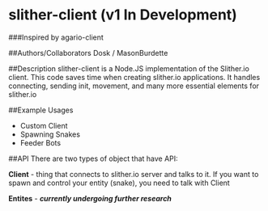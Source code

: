 # slither-client (v1 In Development)
###Inspired by agario-client





##Authors/Collaborators
Dosk / MasonBurdette

##Description
slither-client is a Node.JS implementation of the Slither.io client.  This code saves time when creating slither.io applications. It handles connecting, sending init, movement, and many more essential elements for slither.io

##Example Usages
- Custom Client
- Spawning Snakes
- Feeder Bots

##API
There are two types of object that have API:

**Client** - thing that connects to slither.io server and talks to it. If you want to spawn and control your entity (snake), you need to talk with Client

**Entites** - **_currently undergoing further research_**
